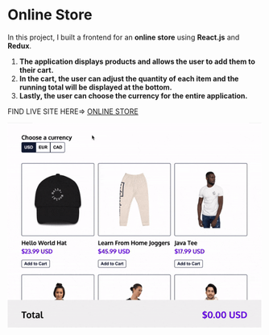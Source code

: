# Online Store

In this project, I built a frontend for an **online store** using **React.js** and **Redux**.
1. **The application displays products and allows the user to add them to their cart.** 
2. **In the cart, the user can adjust the quantity of each item and the running total will be displayed at the bottom.** 
3. **Lastly, the user can choose the currency for the entire application.**


FIND LIVE SITE HERE=> [ONLINE STORE](https://divinegordon.github.io/redux-online-store/)

![alt siteview](images/shopping-cart-demo.gif)
